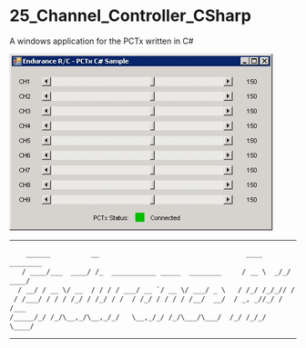 # 25_Channel_Controller_CSharp
A windows application for the PCTx written in C#

![alt text](https://github.com/endurancerc/25_Channel_Controller_CSharp/blob/main/csharp.jpg?raw=true)

-------------------------------------------------------------------------------------------------------------------------
        ______          __                                    ____     ________
       / ____/___  ____/ /_  ___________ _____  ________     / __ \  _/_/ ____/
      / __/ / __ \/ __  / / / / ___/ __ `/ __ \/ ___/ _ \   / /_/ /_/_// /     
     / /___/ / / / /_/ / /_/ / /  / /_/ / / / / /__/  __/  / _, _//_/ / /___   
    /_____/_/ /_/\__,_/\__,_/_/   \__,_/_/ /_/\___/\___/  /_/ /_/_/   \____/   

-------------------------------------------------------------------------------------------------------------------------
